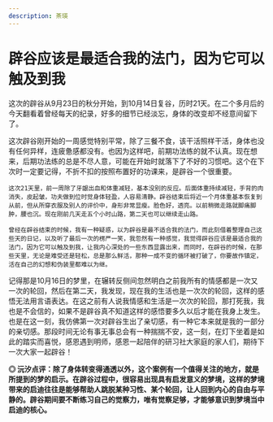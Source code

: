 ```yaml
---
description: 茶瑛
---
```


# 辟谷应该是最适合我的法门，因为它可以触及到我

这次的辟谷从9月23日的秋分开始，到10月14日复谷，历时21天。在二个多月后的今天翻看着曾经每天的纪录，好多的细节已经淡忘，身体的改变却不经意间留下了。

   这次辟谷刚开始的一周感觉特别平常，除了三餐不食，该干活照样干活，身体也没有任何异样，连疲惫感都没有。也因为这样吧，前期功法练的就不认真。现在想来，后期功法练的总是不尽人意，可能在开始时就落下了不好的习惯吧。这个在下次时一定要记得，不折不扣的按照布置好的功课来，是辟谷一个很重要。

    这次21天里，前一周除了牙龈出血和体重减轻，基本没别的反应。后面体重持续减轻，手背的肉消失，皮起皱，功夫做到位时觉身体轻盈，人容易清静。辟谷结束后将近一个月体重基本恢复到从前，但从所穿衣服及别人的评价中，身形非常显瘦。脸色好，透亮。以前稍微走路就脚痛脚肿，腰也沉。现在刚前几天走五个小时山路，第二天也可以继续走山路。

    曾经在辟谷结束的时候，我有一种疑惑，以为辟谷是最不适合我的法门，而此刻借着整理自己这些天的日记，以及听了最后一次的楞严一笑，我忽然有一种感觉，我觉得辟谷应该是最适合我的法门，因为它可以触及到我，让我内心深处的一些东西显露出来，而同时，在辟谷的时候，在那些天里，无论是难受还是轻松，总是那么鲜活，那种一成不变的循环被打破了，你要故作镇定，活在自己的幻想和伪装里都难以为继。

   记得那是10月16日的梦里，在辗转反侧间忽然明白之前我所有的情感都是一次又一次的轮回，然后在第二天，我发现，现在我的生活也是一次次的轮回，这样的感悟无法用言语表达。在这之前有人说我情感和生活是一次次的轮回，那打死我，我也是不会信的，如果不是辟谷真不知道这样的感悟要多久以后才能在我身上发生。也是在这一刻，我仿佛第一次对辟谷生出了亲切感，有一种它本来就是我的一部分的亲切感。那段时间无论有事无事总会有一种揣揣不安，这一刻，在灯下坐着是如此的踏实而喜悦，感恩遇到明师，感恩一起陪伴的研习社大家庭的家人们，期待下一次大家一起辟谷！

**◎ 沅汐点评：除了身体转变得通透以外，这个案例有一个值得关注的地方，就是所提到的梦的启示。在辟谷过程中，很容易出现具有启发意义的梦境，这样的梦境带来的启迪往往是能够帮助人跳脱某种习性、某个轮回，让人回到内心的自由与平静的。辟谷期间要不断练习自己的觉察力，唯有觉察足够，才能够意识到梦境当中启迪的核心。**

